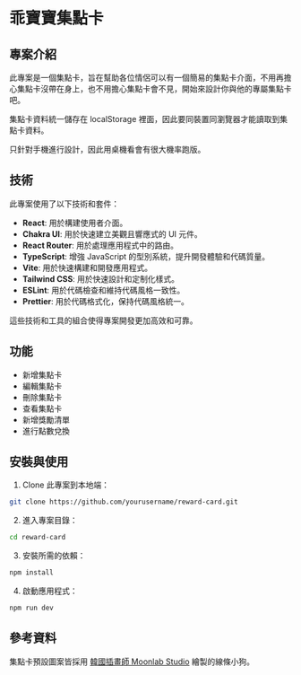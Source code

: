 # 乖寶寶集點卡

## 專案介紹

此專案是一個集點卡，旨在幫助各位情侶可以有一個簡易的集點卡介面，不用再擔心集點卡沒帶在身上，也不用擔心集點卡會不見，開始來設計你與他的專屬集點卡吧。

集點卡資料統一儲存在 localStorage 裡面，因此要同裝置同瀏覽器才能讀取到集點卡資料。

只針對手機進行設計，因此用桌機看會有很大機率跑版。

## 技術

此專案使用了以下技術和套件：

- **React**: 用於構建使用者介面。
- **Chakra UI**: 用於快速建立美觀且響應式的 UI 元件。
- **React Router**: 用於處理應用程式中的路由。
- **TypeScript**: 增強 JavaScript 的型別系統，提升開發體驗和代碼質量。
- **Vite**: 用於快速構建和開發應用程式。
- **Tailwind CSS**: 用於快速設計和定制化樣式。
- **ESLint**: 用於代碼檢查和維持代碼風格一致性。
- **Prettier**: 用於代碼格式化，保持代碼風格統一。

這些技術和工具的組合使得專案開發更加高效和可靠。

## 功能

- 新增集點卡
- 編輯集點卡
- 刪除集點卡
- 查看集點卡
- 新增獎勵清單
- 進行點數兌換

## 安裝與使用

1. Clone 此專案到本地端：

```bash
git clone https://github.com/yourusername/reward-card.git
```

2. 進入專案目錄：

```bash
cd reward-card
```

3. 安裝所需的依賴：

```bash
npm install
```

4. 啟動應用程式：

```bash
npm run dev
```

## 參考資料

集點卡預設圖案皆採用 [韓國插畫師 Moonlab Studio](https://www.instagram.com/moonlab_studio/?utm_source=ig_embed&ig_rid=020cd368-3df6-4066-bf64-d3d514223a0f) 繪製的線條小狗。
